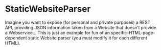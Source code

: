 # StaticWebsiteParser
Imagine you want to expose (for personal and private purposes) a REST API, providing JSON information taken from a Website that doesn't provide a Webservice... 
This is just an example for fun of an specific-HTML-page-dependent static Website parser (you must modify it for each different HTML).
